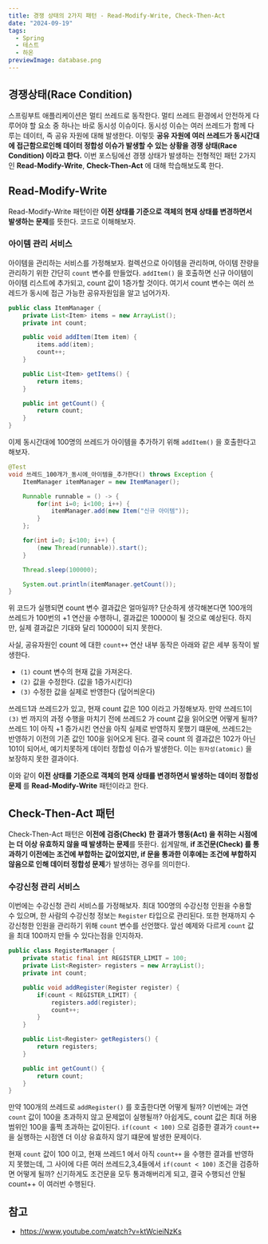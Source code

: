 ```yaml
---
title: 경쟁 상태의 2가지 패턴 - Read-Modify-Write, Check-Then-Act
date: "2024-09-19"
tags:
  - Spring
  - 테스트
  - 하온
previewImage: database.png
---
```


## 경쟁상태(Race Condition)

스프링부트 애플리케이션은 멀티 쓰레드로 동작한다. 멀티 쓰레드 환경에서 안전하게 다루어야 할 요소 중 하나는 바로 동시성 이슈이다. 동시성 이슈는 여러 쓰레드가 함께 다루는 데이터, 즉 공유 자원에 대해 발생한다. 이렇듯 **공유 자원에 여러 쓰레드가 동시간대에 접근함으로인해 데이터 정합성 이슈가 발생할 수 있는 상황을 경쟁 상태(Race Condition) 이라고 한다.** 이번 포스팅에선 경쟁 상태가 발생하는 전형적인 패턴 2가지인 **Read-Modify-Write**, **Check-Then-Act** 에 대해 학습해보도록 한다.

## Read-Modify-Write 

Read-Modify-Write 패턴이란 **이전 상태를 기준으로 객체의 현재 상태를 변경하면서 발생하는 문제**를 뜻한다. 코드로 이해해보자. 

### 아이템 관리 서비스

아이템을 관리하는 서비스를 가정해보자. 컬렉션으로 아이템을 관리하며, 아이템 잔량을 관리하기 위한 간단히 `count` 변수를 만들었다. `addItem()` 을 호출하면 신규 아이템이 아이템 리스트에 추가되고, count 값이 1증가할 것이다. 여기서 count 변수는 여러 쓰레드가 동시에 접근 가능한 공유자원임을 알고 넘어가자. 

~~~java
public class ItemManager {
    private List<Item> items = new ArrayList();
    private int count;

    public void addItem(Item item) {
        items.add(item);
        count++;
    }

    public List<Item> getItems() {
        return items;
    }

    public int getCount() {
        return count;
    }
}
~~~

이제 동시간대에 100명의 쓰레드가 아이템을 추가하기 위해 `addItem()` 을 호출한다고 해보자. 

~~~java
@Test
void 쓰레드_100개가_동시에_아이템을_추가한다() throws Exception {
    ItemManager itemManager = new ItemManager();

    Runnable runnable = () -> {
        for(int i=0; i<100; i++) {
            itemManager.add(new Item("신규 아이템"));
        }
    };

    for(int i=0; i<100; i++) {
        (new Thread(runnable)).start();
    }

    Thread.sleep(100000);

    System.out.println(itemManager.getCount());
}
~~~
 
위 코드가 실행되면 count 변수 결과값은 얼마일까? 단순하게 생각해본다면 100개의 쓰레드가 100번의 +1 연산을 수행하니, 결과값은 10000이 될 것으로 예상된다. 하지만, 실제 결과값은 기대와 달리 10000이 되지 못한다.

사실, 공유자원인 count 에 대한 `count++` 연산 내부 동작은 아래와 같은 세부 동작이 발생한다.

- `(1)` count 변수의 현재 값을 가져온다.
- `(2)` 값을 수정한다. (값을 1증가시킨다)
- `(3)` 수정한 값을 실제로 반영한다 (덮어씌운다)

쓰레드1과 쓰레드2가 있고, 현재 count 값은 100 이라고 가정해보자. 만약 쓰레드1이 `(3)` 번 까지의 과정 수행을 마치기 전에 쓰레드2 가 count 값을 읽어오면 어떻게 될까? 쓰레드 1이 아직 +1 증가시킨 연산을 아직 실제로 반영하지 못했기 떄문에, 쓰레드2는 반영하기 이전의 기존 값인 100을 읽어오게 된다. 결국 count 의 결과값은 102가 아닌 101이 되어서, 예기치못하게 데이터 정합성 이슈가 발생한다. 이는 `원자성(atomic)` 을 보장하지 못한 결과이다.

이와 같이 **이전 상태를 기준으로 객체의 현재 상태를 변경하면서 발생하는 데이터 정합성 문제** 를 **Read-Modify-Write** 패턴이라고 한다.

## Check-Then-Act 패턴

Check-Then-Act 패턴은 **이전에 검증(Check) 한 결과가 행동(Act) 을 취햐는 시점에는 더 이상 유효하지 않을 때 발생하는 문제**를 뜻환다. 쉽게말해, **if 조건문(Check) 를 통과하기 이전에는 조건에 부합하는 값이었지만, if 문을 통과한 이후에는 조건에 부합하지 않음으로 인해 데이터 정합성 문제**가 발생하는 경우를 의미한다.

### 수강신청 관리 서비스

이번에는 수강신청 관리 서비스를 가정해보자. 최대 100명의 수강신청 인원을 수용할 수 있으며, 한 사람의 수강신청 정보는 `Register` 타입으로 관리된다. 또한 현재까지 수강신청한 인원을 관리하기 위해 `count` 변수를 선언했다. 앞선 예제와 다르게 `count` 값을 최대 100까지 만들 수 있다는점을 인지하자.

~~~java
public class RegisterManager {
    private static final int REGISTER_LIMIT = 100;
    private List<Register> registers = new ArrayList();
    private int count;

    public void addRegister(Register register) {
        if(count < REGISTER_LIMIT) {
            registers.add(register);
            count++;
        }
    }

    public List<Register> getRegisters() {
        return registers;
    }

    public int getCount() {
        return count;
    }
}
~~~

만약 100개의 쓰레드로 `addRegister()` 를 호출한다면 어떻게 될까? 이번에는 과연 `count` 값이 100을 초과하지 않고 문제없이 실행될까? 아쉽게도, count 값은 최대 허용범위인 100을 훌쩍 초과하는 값이된다. `if(count < 100)` 으로 검증한 결과가 `count++` 을 실행하는 시점엔 더 이상 유효하지 않기 떄문에 발생한 문제이다. 

현재 `count` 값이 100 이고, 현재 쓰레드1 에서 아직 `count++` 을 수행한 결과를 반영하지 못했는데, 그 사이에 다른 여러 쓰레드2,3,4들에서 `if(count < 100)` 조건을 검증하면 어떻게 될까? 신기하게도 조건문을 모두 통과해버리게 되고, 결국 수행되선 안될 count++ 이 여러번 수행된다. 

## 참고

- https://www.youtube.com/watch?v=ktWcieiNzKs
